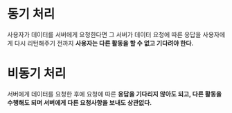 # 동기 처리
사용자가 데이터를 서버에게 요청한다면 그 서버가 데이터 요청에 따른 응답을 사용자에게 다시 리턴해주기 전까지 <b>사용자는 다른 활동을 할 수 없고 기다려야 한다.</b>


# 비동기 처리
서버에게 데이터를 요청한 후에 요청에 따른 <b>응답을 기다리지 않아도 되고, 다른 활동을 수행해도 되며 서버에게 다른 요청사항을 보내도 상관없다.</b>

